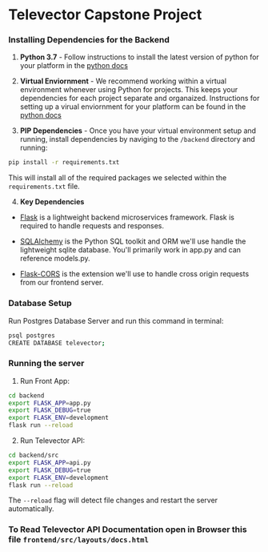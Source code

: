 # Televector Capstone Project 

### Installing Dependencies for the Backend

1. **Python 3.7** - Follow instructions to install the latest version of python for your platform in the [python docs](https://docs.python.org/3/using/unix.html#getting-and-installing-the-latest-version-of-python)


2. **Virtual Enviornment** - We recommend working within a virtual environment whenever using Python for projects. This keeps your dependencies for each project separate and organaized. Instructions for setting up a virual enviornment for your platform can be found in the [python docs](https://packaging.python.org/guides/installing-using-pip-and-virtual-environments/)


3. **PIP Dependencies** - Once you have your virtual environment setup and running, install dependencies by naviging to the `/backend` directory and running:
```bash
pip install -r requirements.txt
```
This will install all of the required packages we selected within the `requirements.txt` file.


4. **Key Dependencies**
 - [Flask](http://flask.pocoo.org/)  is a lightweight backend microservices framework. Flask is required to handle requests and responses.

 - [SQLAlchemy](https://www.sqlalchemy.org/) is the Python SQL toolkit and ORM we'll use handle the lightweight sqlite database. You'll primarily work in app.py and can reference models.py. 

 - [Flask-CORS](https://flask-cors.readthedocs.io/en/latest/#) is the extension we'll use to handle cross origin requests from our frontend server. 

### Database Setup
Run Postgres Database Server and run this command in terminal:
```bash
psql postgres
CREATE DATABASE televector;
```

### Running the server

1. Run Front App:
```bash
cd backend
export FLASK_APP=app.py
export FLASK_DEBUG=true
export FLASK_ENV=development
flask run --reload
```
2. Run Televector API:
```bash
cd backend/src
export FLASK_APP=api.py
export FLASK_DEBUG=true
export FLASK_ENV=development
flask run --reload
```

The `--reload` flag will detect file changes and restart the server automatically.


### To Read Televector API Documentation open in Browser this file `frontend/src/layouts/docs.html`

